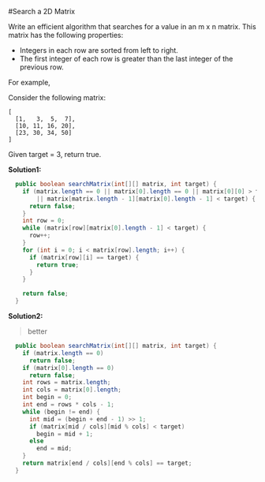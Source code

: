 #Search a 2D Matrix

Write an efficient algorithm that searches for a value in an m x n matrix. This matrix has the following properties:

* Integers in each row are sorted from left to right.
* The first integer of each row is greater than the last integer of the previous row.

For example,

Consider the following matrix:

```
[
  [1,   3,  5,  7],
  [10, 11, 16, 20],
  [23, 30, 34, 50]
]
```

Given target = 3, return true.

**Solution1:**

```java
  public boolean searchMatrix(int[][] matrix, int target) {
    if (matrix.length == 0 || matrix[0].length == 0 || matrix[0][0] > target
        || matrix[matrix.length - 1][matrix[0].length - 1] < target) {
      return false;
    }
    int row = 0;
    while (matrix[row][matrix[0].length - 1] < target) {
      row++;
    }
    for (int i = 0; i < matrix[row].length; i++) {
      if (matrix[row][i] == target) {
        return true;
      }
    }

    return false;
  }
```

**Solution2:**

> better

```java
  public boolean searchMatrix(int[][] matrix, int target) {
    if (matrix.length == 0)
      return false;
    if (matrix[0].length == 0)
      return false;
    int rows = matrix.length;
    int cols = matrix[0].length;
    int begin = 0;
    int end = rows * cols - 1;
    while (begin != end) {
      int mid = (begin + end - 1) >> 1;
      if (matrix[mid / cols][mid % cols] < target)
        begin = mid + 1;
      else
        end = mid;
    }
    return matrix[end / cols][end % cols] == target;
  }
```

